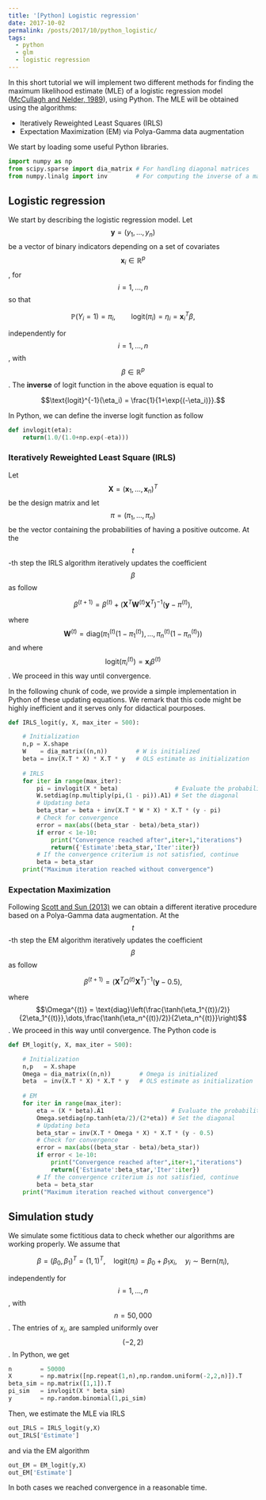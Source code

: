 ```yaml
---
title: '[Python] Logistic regression'
date: 2017-10-02
permalink: /posts/2017/10/python_logistic/
tags:
  - python
  - glm
  - logistic regression
---
```


In this short tutorial we will implement two different methods for finding the maximum likelihood estimate (MLE) of a logistic regression model ([McCullagh and Nelder, 1989](https://www.crcpress.com/Generalized-Linear-Models-Second-Edition/McCullagh-Nelder/p/book/9780412317606)), using Python. The MLE will be obtained using the algorithms:

* Iteratively Reweighted Least Squares (IRLS)
* Expectation Maximization (EM) via Polya-Gamma data augmentation

We start by loading some useful Python libraries.

```python
import numpy as np
from scipy.sparse import dia_matrix # For handling diagonal matrices
from numpy.linalg import inv        # For computing the inverse of a matrix
```



## Logistic regression

We start by describing the logistic regression model. Let $$\textbf{y} = (y_1,\dots,y_n)$$ be a vector of binary indicators depending on a set of covariates $$\textbf{x}_i \in \mathbb{R}^p$$, for $$i=1,\dots,n$$ so that

$$
\mathbb{P}(Y_i = 1) = \pi_i, \qquad \text{logit}(\pi_i) = \eta_i = \textbf{x}_i^T\beta,
$$

independently for $$i=1,\dots,n$$, with $$\beta \in \mathbb{R}^p$$.  The **inverse** of logit function in the above equation is equal to

$$\text{logit}^{-1}(\eta_i) = \frac{1}{1+\exp{(-\eta_i)}}.$$

In Python, we can define the inverse logit function as follow

```python
def invlogit(eta):
    return(1.0/(1.0+np.exp(-eta)))
```

### Iteratively Reweighted Least Square (IRLS)

Let $$\textbf{X} = (\textbf{x}_1,\dots,\textbf{x}_n)^T$$ be the design matrix and let $$\pi = (\pi_1,\dots,\pi_n)$$ be the vector containing the probabilities of having a positive outcome. At the $$t$$-th step the IRLS algorithm iteratively updates the coefficient $$\beta$$ as follow

$$
\beta^{(t+1)} = \beta^{(t)} + (\textbf{X}^T\textbf{W}^{(t)}\textbf{X}^T)^{-1}(\textbf{y} - \pi^{(t)}),
$$

where  $$\textbf{W}^{(t)} = \text{diag}(\pi_1^{(t)}(1-\pi_1^{(t)}),\dots,\pi_n^{(t)}(1-\pi_n^{(t)}))$$ and where $$\text{logit}(\pi_i^{(t)}) = \textbf{x}_i \beta^{(t)}$$. We proceed in this way until convergence.

In the following chunk of code, we provide a simple implementation in Python of these updating equations. We remark that this code might be highly inefficient and it serves only for didactical pourposes.

```python
def IRLS_logit(y, X, max_iter = 500):

    # Initialization
    n,p = X.shape
    W    = dia_matrix((n,n))        # W is initialized
    beta = inv(X.T * X) * X.T * y   # OLS estimate as initialization
    
    # IRLS
    for iter in range(max_iter):
        pi = invlogit(X * beta)                # Evaluate the probabilities
        W.setdiag(np.multiply(pi,(1 - pi)).A1) # Set the diagonal
        # Updating beta
        beta_star = beta + inv(X.T * W * X) * X.T * (y - pi)
        # Check for convergence
        error = max(abs((beta_star - beta)/beta_star))
        if error < 1e-10:
            print("Convergence reached after",iter+1,"iterations")
            return({'Estimate':beta_star,'Iter':iter})
        # If the convergence criterium is not satisfied, continue
        beta = beta_star
    print("Maximum iteration reached without convergence")
```

### Expectation Maximization

Following [Scott and Sun (2013)](https://arxiv.org/abs/1306.0040) we can obtain a different iterative procedure based on a Polya-Gamma data augmentation. At the $$t$$-th step the EM algorithm iteratively updates the coefficient $$\beta$$ as follow

$$
\beta^{(t+1)} = (\textbf{X}^T\Omega^{(t)}\textbf{X}^T)^{-1}(\textbf{y} - 0.5),
$$

where $$\Omega^{(t)} = \text{diag}\left(\frac{\tanh(\eta_1^{(t)}/2)}{2\eta_1^{(t)}},\dots,\frac{\tanh(\eta_n^{(t)}/2)}{2\eta_n^{(t)}}\right)$$. We proceed in this way until convergence. The Python code is

```python
def EM_logit(y, X, max_iter = 500):

    # Initialization
    n,p   = X.shape
    Omega = dia_matrix((n,n))        # Omega is initialized
    beta  = inv(X.T * X) * X.T * y   # OLS estimate as initialization
    
    # EM
    for iter in range(max_iter):
        eta = (X * beta).A1                   # Evaluate the probabilities
        Omega.setdiag(np.tanh(eta/2)/(2*eta)) # Set the diagonal
        # Updating beta
        beta_star = inv(X.T * Omega * X) * X.T * (y - 0.5)
        # Check for convergence
        error = max(abs((beta_star - beta)/beta_star))
        if error < 1e-10:
            print("Convergence reached after",iter+1,"iterations")
            return({'Estimate':beta_star,'Iter':iter})
        # If the convergence criterium is not satisfied, continue
        beta = beta_star
    print("Maximum iteration reached without convergence")
```


## Simulation study

We simulate some fictitious data to check whether our algorithms are working properly. We assume that

$$
\beta = (\beta_0,\beta_1)^T = (1,1)^T, \quad \text{logit}(\pi_i) = \beta_0 + \beta_1x_i, \quad y_i \sim \text{Bern}(\pi_i),
$$

independently for $$i=1,\dots,n$$, with $$n=50,000$$. The entries of $x_i$, are sampled uniformly over $$(-2,2)$$. In Python, we get


```python
n        = 50000
X        = np.matrix([np.repeat(1,n),np.random.uniform(-2,2,n)]).T
beta_sim = np.matrix([1,1]).T
pi_sim   = invlogit(X * beta_sim)
y        = np.random.binomial(1,pi_sim)
```

Then, we estimate the MLE via IRLS

```python
out_IRLS = IRLS_logit(y,X)
out_IRLS['Estimate']
```
and via the EM algorithm

```python
out_EM = EM_logit(y,X)
out_EM['Estimate']
```

In both cases we reached convergence in a reasonable time.

